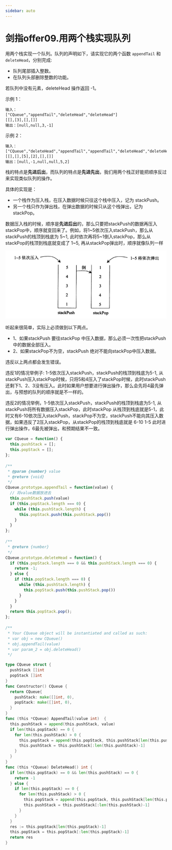 ```yaml
---
sidebar: auto
---
```


# 剑指offer09.用两个栈实现队列

用两个栈实现一个队列。队列的声明如下，请实现它的两个函数 `appendTail` 和 `deleteHead`，分别完成:
- 队列尾部插入整数。
- 在队列头部删除整数的功能。
 
若队列中没有元素，deleteHead 操作返回 -1。

示例 1：
```
输入：
["CQueue","appendTail","deleteHead","deleteHead"]
[[],[3],[],[]]
输出：[null,null,3,-1]
```

示例 2：
```
输入：
["CQueue","deleteHead","appendTail","appendTail","deleteHead","deleteHead"]
[[],[],[5],[2],[],[]]
输出：[null,-1,null,null,5,2]
```

栈的特点是**先进后出**，而队列的特点是**先进先出**，我们用两个栈正好能把顺序反过来实现类似队列的操作。

具体的实现是：
- 一个栈作为压入栈，在压入数据时候只往这个栈中压入，记为 stackPush。
- 另一个栈只作为弹出栈，在弹出数据的时候只从这个栈弹出，记为 stackPop。

数据压入栈的时候，顺序是**先进后出**的，那么只要把stackPush的数据再压入stackPop中，顺序就变回来了。例如，将1~5依次压入stackPush，那么从stackPush的栈顶到栈底为 5~1, 此时依次再将5~1倒入stackPop，那么从stackPop的栈顶到栈底就变成了 1~5, 再从stackPop弹出时，顺序就像队列一样

![两个栈实现队列](./images/leetcode/../../../../images/leetcode/offer/09/01.png)

听起来很简单，实际上必须做到以下两点。

- 1、如果stackPush 要往stackPop 中压入数据，那么必须一次性把stackPush中的数据全部压入。
- 2、如果stackPop不为空，stackPush 绝对不能向stackPop中压入数据。

违反以上两点都会发生错误。

违反1的情况举例子: 1-5依次压入stackPush，stackPush的栈顶到栈底为5-1, 从stackPush压入stackPop时候，只将5和4压入了stackPop时候，此时stackPush还剩下1、2、3没有压入。此时如果用户想要进行弹出操作，那么会先将4最先弹出，与预想的队列的顺序就是不一样的。

违反2的情况举例，1-5依次压入stackPush，stackPush的栈顶到栈底为5-1,  从stackPush将所有数据压入stackPop，此时stackPop 从栈顶到栈底就是5-1，此时又有6-10依次压入stackPush，stackPop不为空，stackPush不能向其压入数据，如果违反了2压入stackPop，从stackPop的栈顶到栈底就是 6-10  1-5 此时进行弹出操作，6最先被弹出，和预期结果不一致。

```js
var CQueue = function() {
  this.pushStack = [];
  this.popStack = [];
};

/** 
 * @param {number} value
 * @return {void}
 */
CQueue.prototype.appendTail = function(value) {
  // 将value数据放进去
  this.pushStack.push(value)
  if (this.popStack.length === 0) {
    while (this.pushStack.length) {
      this.popStack.push(this.pushStack.pop())
    }
  }
};

/**
 * @return {number}
 */
CQueue.prototype.deleteHead = function() {
  if (this.popStack.length === 0 && this.pushStack.length === 0) {
    return -1;
  } else {
    if (this.popStack.length === 0) {
      while (this.pushStack.length) {
        this.popStack.push(this.pushStack.pop())
      }
    } 
  }
  return this.popStack.pop();
};

/**
 * Your CQueue object will be instantiated and called as such:
 * var obj = new CQueue()
 * obj.appendTail(value)
 * var param_2 = obj.deleteHead()
 */
```

```go
type CQueue struct {
  pushStack []int
  popStack []int
}
func Constructor() CQueue {
  return CQueue{
    pushStack: make([]int, 0),
    popStack: make([]int, 0),   
  }
}
func (this *CQueue) AppendTail(value int)  {
  this.pushStack = append(this.pushStack, value)
  if len(this.popStack) == 0 {
    for len(this.pushStack) > 0 {
      this.popStack = append(this.popStack, this.pushStack[len(this.pushStack)-1])
      this.pushStack = this.pushStack[:len(this.pushStack)-1] 
    }
  }
}
func (this *CQueue) DeleteHead() int {
  if len(this.popStack) == 0 && len(this.pushStack) == 0 {
    return -1
  } else {
    if len(this.popStack) == 0 {
      for len(this.pushStack) > 0 {
        this.popStack = append(this.popStack, this.pushStack[len(this.pushStack)-1])
        this.pushStack = this.pushStack[:len(this.pushStack)-1]
      }
    }
  }
  res := this.popStack[len(this.popStack)-1]
  this.popStack = this.popStack[:len(this.popStack)-1]
  return res
}
```